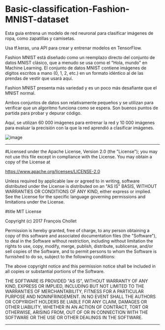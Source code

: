 # Basic-classification-Fashion-MNIST-dataset

Esta guía entrena un modelo de red neuronal para clasificar imágenes de ropa, como zapatillas y camisetas. 

Usa tf.keras, una API para crear y entrenar modelos en TensorFlow.

Fashion MNIST está diseñado como un reemplazo directo del conjunto de datos MNIST clásico, que a menudo se usa como el "Hola, mundo" en Machine Learning.
El conjunto de datos MNIST contiene imágenes de dígitos escritos a mano (0, 1, 2, etc.) en un formato idéntico al de las prendas de vestir que usará aquí.

Fashion MNIST presenta más variedad y es un poco más desafiante que el MNIST normal. 

Ambos conjuntos de datos son relativamente pequeños y se utilizan para verificar que un algoritmo funciona como se espera. 
Son buenos puntos de partida para probar y depurar código.

Aquí, se utilizan 60 000 imágenes para entrenar la red y 10 000 imágenes para evaluar la precisión con la que la red aprendió a clasificar imágenes. 

![image](https://user-images.githubusercontent.com/105322443/179403577-0f8bb9fb-0fb2-49ea-a34a-0ce0a10be72f.png)

________________________________________________________________________
#Licensed under the Apache License, Version 2.0 (the "License");
you may not use this file except in compliance with the License.
You may obtain a copy of the License at

https://www.apache.org/licenses/LICENSE-2.0

Unless required by applicable law or agreed to in writing, software
distributed under the License is distributed on an "AS IS" BASIS,
WITHOUT WARRANTIES OR CONDITIONS OF ANY KIND, either express or implied.
See the License for the specific language governing permissions and
limitations under the License.

#title MIT License

Copyright (c) 2017 François Chollet

Permission is hereby granted, free of charge, to any person obtaining a
copy of this software and associated documentation files (the "Software"),
to deal in the Software without restriction, including without limitation
the rights to use, copy, modify, merge, publish, distribute, sublicense,
and/or sell copies of the Software, and to permit persons to whom the
Software is furnished to do so, subject to the following conditions:

The above copyright notice and this permission notice shall be included in
all copies or substantial portions of the Software.

THE SOFTWARE IS PROVIDED "AS IS", WITHOUT WARRANTY OF ANY KIND, EXPRESS OR
IMPLIED, INCLUDING BUT NOT LIMITED TO THE WARRANTIES OF MERCHANTABILITY,
FITNESS FOR A PARTICULAR PURPOSE AND NONINFRINGEMENT. IN NO EVENT SHALL
THE AUTHORS OR COPYRIGHT HOLDERS BE LIABLE FOR ANY CLAIM, DAMAGES OR OTHER
LIABILITY, WHETHER IN AN ACTION OF CONTRACT, TORT OR OTHERWISE, ARISING
FROM, OUT OF OR IN CONNECTION WITH THE SOFTWARE OR THE USE OR OTHER
DEALINGS IN THE SOFTWARE.
________________________________________________________________________________
